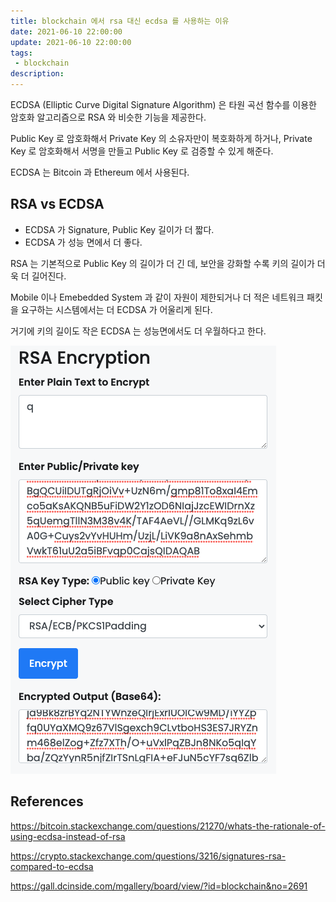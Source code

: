 ```yaml
---
title: blockchain 에서 rsa 대신 ecdsa 를 사용하는 이유
date: 2021-06-10 22:00:00
update: 2021-06-10 22:00:00
tags:
 - blockchain
description:
---
```


ECDSA (Elliptic Curve Digital Signature Algorithm) 은 타원 곡선 함수를 이용한 암호화 알고리즘으로 RSA 와 비슷한 기능을 제공한다.

Public Key 로 암호화해서 Private Key 의 소유자만이 복호화하게 하거나, Private Key 로 암호화해서 서명을 만들고 Public Key 로 검증할 수 있게 해준다.

ECDSA 는 Bitcoin 과 Ethereum 에서 사용된다.

## RSA vs ECDSA

- ECDSA 가 Signature, Public Key 길이가 더 짧다.
- ECDSA 가 성능 면에서 더 좋다.

RSA 는 기본적으로 Public Key 의 길이가 더 긴 데, 보안을 강화할 수록 키의 길이가 더욱 더 길어진다.

Mobile 이나 Emebedded System 과 같이 자원이 제한되거나 더 적은 네트워크 패킷을 요구하는 시스템에서는 더 ECDSA 가 어울리게 된다.

거기에 키의 길이도 작은 ECDSA 는 성능면에서도 더 우월하다고 한다.

![](./1.png)

## References

https://bitcoin.stackexchange.com/questions/21270/whats-the-rationale-of-using-ecdsa-instead-of-rsa

https://crypto.stackexchange.com/questions/3216/signatures-rsa-compared-to-ecdsa

https://gall.dcinside.com/mgallery/board/view/?id=blockchain&no=2691
